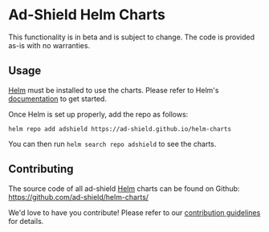 # Ad-Shield Helm Charts

This functionality is in beta and is subject to change. The code is provided as-is with no warranties.

## Usage

[Helm](https://helm.sh) must be installed to use the charts.
Please refer to Helm's [documentation](https://helm.sh/docs/) to get started.

Once Helm is set up properly, add the repo as follows:

```console
helm repo add adshield https://ad-shield.github.io/helm-charts
```

You can then run `helm search repo adshield` to see the charts.

## Contributing

The source code of all ad-shield [Helm](https://helm.sh) charts can be found on Github: <https://github.com/ad-shield/helm-charts/>

<!-- Keep full URL links to repo files because this README syncs from main to gh-pages.  -->
We'd love to have you contribute! Please refer to our [contribution guidelines](https://github.com/ad-shield/helm-charts/blob/main/CONTRIBUTING.md) for details.
